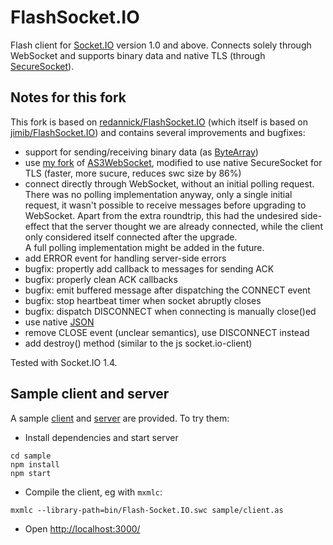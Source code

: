 # FlashSocket.IO

Flash client for [Socket.IO](http://socket.io/) version 1.0 and above. Connects
solely through WebSocket and supports binary data and native TLS (through
[SecureSocket](http://help.adobe.com/en_US/FlashPlatform/reference/actionscript/3/flash/net/SecureSocket.html)).

## Notes for this fork

This fork is based on
[redannick/FlashSocket.IO](https://github.com/redannick/FlashSocket.IO) (which
itself is based on
[jimib/FlashSocket.IO](https://github.com/jimib/FlashSocket.IO)) and contains
several improvements and bugfixes:

 * support for sending/receiving binary data (as
   [ByteArray](http://help.adobe.com/en_US/FlashPlatform/reference/actionscript/3/flash/utils/ByteArray.html))
 * use [my fork](https://github.com/chatziko/AS3WebSocket) of
   [AS3WebSocket](https://github.com/theturtle32/AS3WebSocket), modified to use
   native SecureSocket for TLS (faster, more sucure, reduces swc size by 86%)
 * connect directly through WebSocket, without an initial polling request.  
   There was no polling implementation anyway, only a single initial request,
   it wasn't possible to receive messages before upgrading to WebSocket. Apart
   from the extra roundtrip, this had the undesired side-effect that the server
   thought we are already connected, while the client only considered itself
   connected after the upgrade.  
   A full polling implementation might be added in the future.
 * add ERROR event for handling server-side errors
 * bugfix: propertly add callback to messages for sending ACK
 * bugfix: properly clean ACK callbacks
 * bugfix: emit buffered message after dispatching the CONNECT event
 * bugfix: stop heartbeat timer when socket abruptly closes
 * bugfix: dispatch DISCONNECT when connecting is manually close()ed
 * use native [JSON](http://help.adobe.com/en_US/FlashPlatform/reference/actionscript/3/JSON.html)
 * remove CLOSE event (unclear semantics), use DISCONNECT instead
 * add destroy() method (similar to the js socket.io-client)

Tested with Socket.IO 1.4.

## Sample client and server

A sample [client](./sample/client.as) and [server](./sample/server.js) are provided.
To try them:

 * Install dependencies and start server
 ```
 cd sample
 npm install
 npm start
 ```

 * Compile the client, eg with ```mxmlc```:
 ```
 mxmlc --library-path=bin/Flash-Socket.IO.swc sample/client.as
 ```

 * Open [http://localhost:3000/](http://localhost:3000/)

